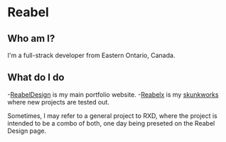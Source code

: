 # Reabel

## Who am I?

I'm a full-strack developer from Eastern Ontario, Canada.

## What do I do

-[ReabelDesign](https://reabeldesign.com) is my main portfolio website.
-[Reabelx](http://reabelx.com) is my [skunkworks](https://en.wikipedia.org/wiki/Skunkworks_project) where new projects are tested out.

Sometimes, I may refer to a general project to RXD, where the project is intended to be a combo of both, one day being preseted on the Reabel Design page.